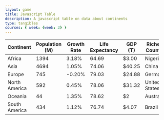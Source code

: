 ```yaml
---
layout: game
title: Javascript Table
description: A javascript table on data about continents
type: tangibles
courses: { week: {week: 3} }
---
```


<!-- Head contains information to Support the Document -->
<head>
    <!-- load jQuery and DataTables output style and scripts -->
    <link rel="stylesheet" type="text/css" href="https://cdn.datatables.net/1.13.4/css/jquery.dataTables.min.css">
    <script type="text/javascript" language="javascript" src="https://code.jquery.com/jquery-3.6.0.min.js"></script>
    <script>var define = null;</script>
    <script type="text/javascript" language="javascript" src="https://cdn.datatables.net/1.13.4/js/jquery.dataTables.min.js"></script>
</head>


<!-- Start of Table -->
<table id ="continents" class="table">

  <!-- Table Headers -->
  <thead>
    <tr>
      <th>Continent</th>
      <th>Population (M)</th>
      <th>Growth Rate</th>
      <th>Life Expectancy</th>
      <th>GDP (T)</th>
      <th>Richest Country</th>
    </tr>
  </thead>
  
  <!-- Africa -->
  <tr>
    <td>Africa</td>
    <td>1394</td>
    <td>3.18%</td>
    <td>64.69</td>
    <td>$3.00</td>
    <td>Nigeria</td>
  </tr>

  <!--Asia -->
  <tr>
    <td>Asia</td>
    <td>4694</td>
    <td>1.05%</td>
    <td>74.06</td>
    <td>$40.25</td>
    <td>China</td>
  </tr>

  <!-- Europe -->
  <tr>
    <td>Europe</td>
    <td>745</td>
    <td>-0.20%</td>
    <td>79.03</td>
    <td>$24.88</td>
    <td>Germany</td>
  </tr>

  <!-- North America -->
  <tr>
    <td>North America</td>
    <td>592</td>
    <td>0.45%</td>
    <td>78.06</td>
    <td>$31.32</td>
    <td>United States</td>
  </tr>

  <!-- Oceania -->
  <tr>
    <td>Oceania</td>
    <td>44</td>
    <td>1.35%</td>
    <td>78.62</td>
    <td>$2</td>
    <td>Australia</td>
  </tr>

  <!-- South America -->
  <tr>
    <td>South America</td>
    <td>434</td>
    <td>1.12%</td>
    <td>76.74</td>
    <td>$4.07</td>
    <td>Brazil</td>
  </tr>

<!-- End of Table -->
</table>

<!-- Script is used to embed executable code -->
<script>
    $("#continents").DataTable();
</script>



<!-- https://en.wikipedia.org/wiki/List_of_continents_and_continental_subregions_by_population -->

<!-- https://en.wikipedia.org/wiki/List_of_continents_by_GDP#Continents_by_GDP_(nominal) -->